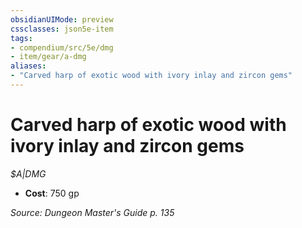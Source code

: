 ```yaml
---
obsidianUIMode: preview
cssclasses: json5e-item
tags:
- compendium/src/5e/dmg
- item/gear/a-dmg
aliases: 
- "Carved harp of exotic wood with ivory inlay and zircon gems"
---
```

# Carved harp of exotic wood with ivory inlay and zircon gems
*$A|DMG*  

- **Cost**: 750 gp

*Source: Dungeon Master's Guide p. 135*